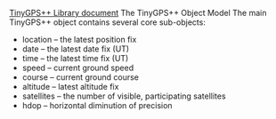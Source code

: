 [TinyGPS++ Library document](http://arduiniana.org/libraries/tinygpsplus/)
The TinyGPS++ Object Model
The main TinyGPS++ object contains several core sub-objects:
- location – the latest position fix
- date – the latest date fix (UT)
- time – the latest time fix (UT)
- speed – current ground speed
- course – current ground course
- altitude – latest altitude fix
- satellites – the number of visible, participating satellites
- hdop – horizontal diminution of precision
